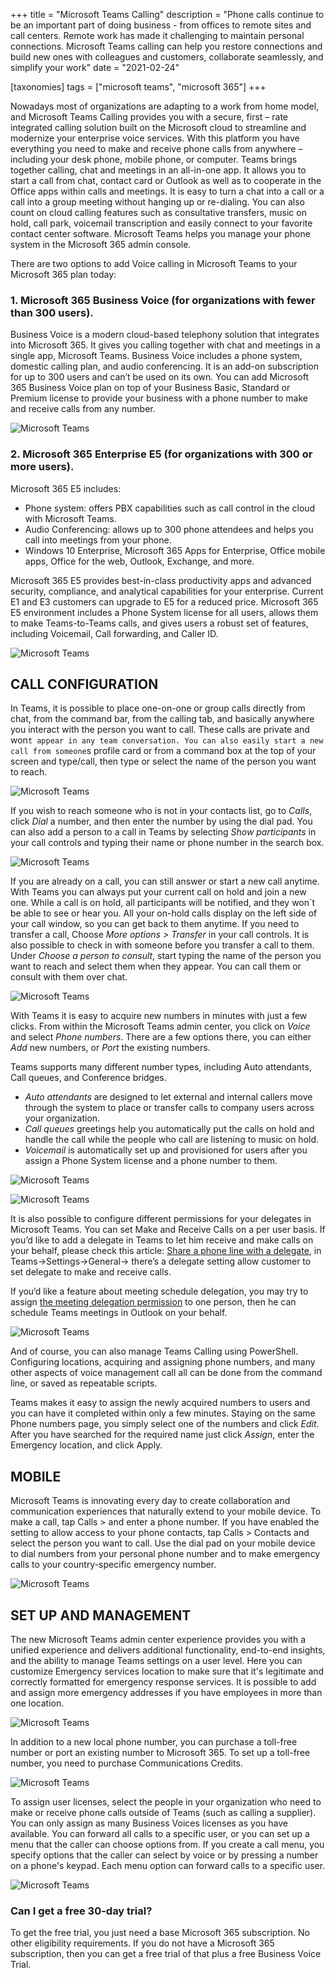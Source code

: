 +++
title = "Microsoft Teams Calling"
description = "Phone calls continue to be an important part of doing business - from offices to remote sites and call centers. Remote work has made it challenging to maintain personal connections. Microsoft Teams calling can help you restore connections and build new ones with colleagues and customers, collaborate seamlessly, and simplify your work"
date = "2021-02-24"

[taxonomies]
tags = ["microsoft teams", "microsoft 365"]
+++

Nowadays most of organizations are adapting to a work from home model, and Microsoft Teams Calling provides you with a secure, first – rate integrated calling solution built on the Microsoft cloud to streamline and modernize your enterprise voice services. With this platform you have everything you need to make and receive phone calls from anywhere – including your desk phone, mobile phone, or computer.
Teams brings together calling, chat and meetings in an all-in-one app. It allows you to start a call from chat, contact card or Outlook as well as to cooperate in the Office apps within calls and meetings. It is easy to turn a chat into a call or a call into a group meeting without hanging up or re-dialing. You can also count on cloud calling features such as consultative transfers, music on hold, call park, voicemail transcription and easily connect to your favorite contact center software. Microsoft Teams helps you manage your phone system in the Microsoft 365 admin console.

There are two options to add Voice calling in Microsoft Teams to your Microsoft 365 plan today:

### 1. Microsoft 365 Business Voice (for organizations with fewer than 300 users).

Business Voice is a modern cloud-based telephony solution that integrates into Microsoft 365. It gives you calling together with chat and meetings in a single app, Microsoft Teams. Business Voice includes a phone system, domestic calling plan, and audio conferencing. It is an add-on subscription for up to 300 users and can’t be used on its own. You can add Microsoft 365 Business Voice plan on top of your Business Basic, Standard or Premium license to provide your business with a phone number to make and receive calls from any number. 

![Microsoft Teams](/img/1.png)

### 2. Microsoft 365 Enterprise E5 (for organizations with 300 or more users).

Microsoft 365 E5 includes:

* Phone system: offers PBX capabilities such as call control in the cloud with Microsoft Teams.
* Audio Conferencing: allows up to 300 phone attendees and helps you call into meetings from your phone.
* Windows 10 Enterprise, Microsoft 365 Apps for Enterprise, Office mobile apps, Office for the web, Outlook, Exchange, and more.

Microsoft 365 E5 provides best-in-class productivity apps and advanced security, compliance, and analytical capabilities for your enterprise. Current E1 and E3 customers can upgrade to E5 for a reduced price. Microsoft 365 E5 environment includes a Phone System license for all users, allows them to make Teams-to-Teams calls, and gives users a robust set of features, including Voicemail, Call forwarding, and Caller ID. 

![Microsoft Teams](/img/2.png)

## CALL CONFIGURATION

In Teams, it is possible to place one-on-one or group calls directly from chat, from the command bar, from the calling tab, and basically anywhere you interact with the person you want to call. These calls are private and won`t appear in any team conversation. You can also easily start a new call from someone`s profile card or from a command box at the top of your screen and type/call, then type or select the name of the person you want to reach. 

![Microsoft Teams](/img/3.png)

If you wish to reach someone who is not in your contacts list, go to *Calls*, click *Dial* a number, and then enter the number by using the dial pad. You can also add a person to a call in Teams by selecting *Show participants* in your call controls and typing their name or phone number in the search box.

![Microsoft Teams](/img/4.png)

If you are already on a call, you can still answer or start a new call anytime. With Teams you can always put your current call on hold and join a new one. While a call is on hold, all participants will be notified, and they won`t be able to see or hear you. All your on-hold calls display on the left side of your call window, so you can get back to them anytime. If you need to transfer a call, Choose *More options > Transfer* in your call controls. It is also possible to check in with someone before you transfer a call to them. Under *Choose a person to consult*, start typing the name of the person you want to reach and select them when they appear. You can call them or consult with them over chat.

![Microsoft Teams](/img/5.png)

With Teams it is easy to acquire new numbers in minutes with just a few clicks. From within the Microsoft Teams admin center, you click on *Voice* and select *Phone numbers*. There are a few options there, you can either *Add* new numbers, or *Port* the existing numbers. 

Teams supports many different number types, including Auto attendants, Call queues, and Conference bridges. 

* *Auto attendants* are designed to let external and internal callers move through the system to place or transfer calls to company users across your organization.
* *Call queues* greetings help you automatically put the calls on hold and handle the call while the people who call are listening to music on hold.
* *Voicemail* is automatically set up and provisioned for users after you assign a Phone System license and a phone number to them.

![Microsoft Teams](/img/6.png)

![Microsoft Teams](/img/7.png)

It is also possible to configure different permissions for your delegates in Microsoft Teams. You can set Make and Receive Calls on a per user basis. If you’d like to add a delegate in Teams to let him receive and make calls on your behalf, please check this article: [Share a phone line with a delegate](https://support.microsoft.com/en-us/office/share-a-phone-line-with-a-delegate-16307929-a51f-43fc-8323-3b1bf115e5a8?ui=en-us&rs=en-us&ad=us), in Teams->Settings->General-> there’s a delegate setting allow customer to set delegate to make and receive calls.

If you‘d like a feature about meeting schedule delegation, you may try to assign [the meeting delegation permission](https://support.office.com/en-us/article/Manage-another-person-s-mail-and-calendar-items-AFB79D6B-2967-43B9-A944-A6B953190AF5#__toc370369832) to one person, then he can schedule Teams meetings in Outlook on your behalf.

![Microsoft Teams](/img/8.png)

And of course, you can also manage Teams Calling using PowerShell. Configuring locations, acquiring and assigning phone numbers, and many other aspects of voice management call all can be done from the command line, or saved as repeatable scripts.

Teams makes it easy to assign the newly acquired numbers to users and you can have it completed within only a few minutes. Staying on the same Phone numbers page, you simply select one of the numbers and click *Edit*. After you have searched for the required name just click *Assign*, enter the Emergency location, and click Apply.

## MOBILE

Microsoft Teams is innovating every day to create collaboration and communication experiences that naturally extend to your mobile device. To make a call, tap Calls > and enter a phone number. If you have enabled the setting to allow access to your phone contacts, tap Calls > Contacts and select the person you want to call. Use the dial pad on your mobile device to dial numbers from your personal phone number and to make emergency calls to your country-specific emergency number. 

![Microsoft Teams](/img/9.png)

## SET UP AND MANAGEMENT

The new Microsoft Teams admin center experience provides you with a unified experience and delivers additional functionality, end-to-end insights, and the ability to manage Teams settings on a user level. Here you can customize Emergency services location to make sure that it's legitimate and correctly formatted for emergency response services. It is possible to add and assign more emergency addresses if you have employees in more than one location.

![Microsoft Teams](/img/10.png)

In addition to a new local phone number, you can purchase a toll-free number or port an existing number to Microsoft 365. To set up a toll-free number, you need to purchase Communications Credits.

![Microsoft Teams](/img/11.png)

To assign user licenses, select the people in your organization who need to make or receive phone calls outside of Teams (such as calling a supplier). You can only assign as many Business Voices licenses as you have available. You can forward all calls to a specific user, or you can set up a menu that the caller can choose options from. If you create a call menu, you specify options that the caller can select by voice or by pressing a number on a phone's keypad. Each menu option can forward calls to a specific user.

![Microsoft Teams](/img/12.png)

### Can I get a free 30-day trial?

To get the free trial, you just need a base Microsoft 365 subscription. No other eligibility requirements. If you do not have a Microsoft 365 subscription, then you can get a free trial of that plus a free Business Voice Trial.
